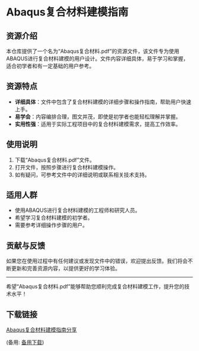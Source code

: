 # Abaqus复合材料建模指南

## 资源介绍

本仓库提供了一个名为“Abaqus复合材料.pdf”的资源文件，该文件专为使用ABAQUS进行复合材料建模的用户设计。文件内容详细具体，易于学习和掌握，适合初学者和有一定基础的用户参考。

## 资源特点

- **详细具体**：文件中包含了复合材料建模的详细步骤和操作指南，帮助用户快速上手。
- **易学会**：内容编排合理，图文并茂，即使是初学者也能轻松理解并掌握。
- **实用性强**：适用于实际工程项目中的复合材料建模需求，提高工作效率。

## 使用说明

1. 下载“Abaqus复合材料.pdf”文件。
2. 打开文件，按照步骤进行复合材料建模操作。
3. 如有疑问，可参考文件中的详细说明或联系相关技术支持。

## 适用人群

- 使用ABAQUS进行复合材料建模的工程师和研究人员。
- 希望学习复合材料建模的初学者。
- 需要参考详细操作步骤的用户。

## 贡献与反馈

如果您在使用过程中有任何建议或发现文件中的错误，欢迎提出反馈。我们将会不断更新和完善资源内容，以提供更好的学习体验。

---

希望“Abaqus复合材料.pdf”能够帮助您顺利完成复合材料建模工作，提升您的技术水平！

## 下载链接
[Abaqus复合材料建模指南分享](https://pan.quark.cn/s/c8dd4aaecbe7) 

(备用: [备用下载](https://pan.baidu.com/s/1QAVJfcMwfumyCfTVm1svFA?pwd=1234))
